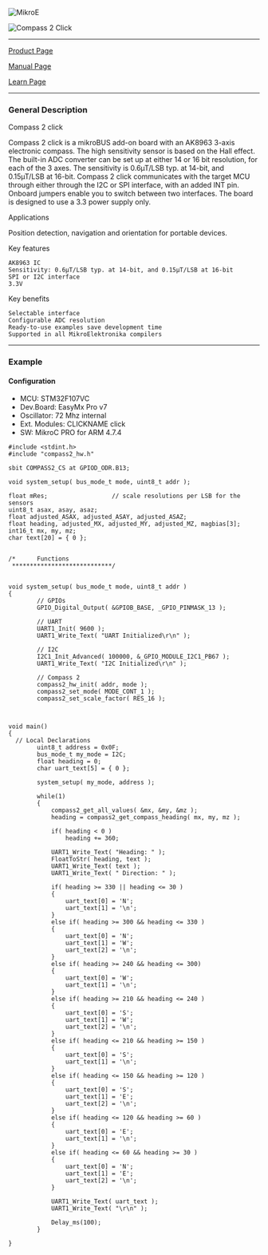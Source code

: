 ![MikroE](http://www.mikroe.com/img/designs/beta/logo_small.png)

![Compass 2 Click](http://cdn.mikroe.com/img/banners/news/2016/05/compass-2-click-banner-news.png)

---
[Product Page](http://www.mikroe.com/click/compass-2/)

[Manual Page](http://docs.mikroe.com/Compass_2_Click)

[Learn Page](http://learn.mikroe.com/this-nand-nor-that-nand/)

---

### General Description

Compass 2 click

Compass 2 click is a mikroBUS add-on board with an AK8963 3-axis electronic compass. The high sensitivity sensor is based on the Hall effect. The built-in ADC converter can be set up at either 14 or 16 bit resolution, for each of the 3 axes. The sensitivity is 0.6µT/LSB typ. at 14-bit, and 0.15µT/LSB at 16-bit. Compass 2 click communicates with the target MCU through either through the I2C or SPI interface, with an added INT pin. Onboard jumpers enable you to switch between two interfaces. The board is designed to use a 3.3 power supply only.

Applications

Position detection, navigation and orientation for portable devices.

Key features

    AK8963 IC
    Sensitivity: 0.6µT/LSB typ. at 14-bit, and 0.15µT/LSB at 16-bit
    SPI or I2C interface
    3.3V

Key benefits

    Selectable interface
    Configurable ADC resolution
    Ready-to-use examples save development time
    Supported in all MikroElektronika compilers

---

### Example

#### Configuration
* MCU:             STM32F107VC
* Dev.Board:       EasyMx Pro v7
* Oscillator:      72 Mhz internal
* Ext. Modules:    CLICKNAME click
* SW:              MikroC PRO for ARM 4.7.4

```
#include <stdint.h>
#include "compass2_hw.h"

sbit COMPASS2_CS at GPIOD_ODR.B13;

void system_setup( bus_mode_t mode, uint8_t addr );

float mRes;                  // scale resolutions per LSB for the sensors
uint8_t asax, asay, asaz;
float adjusted_ASAX, adjusted_ASAY, adjusted_ASAZ;
float heading, adjusted_MX, adjusted_MY, adjusted_MZ, magbias[3];
int16_t mx, my, mz;
char text[20] = { 0 };


/*      Functions
 ****************************/


void system_setup( bus_mode_t mode, uint8_t addr )
{
        // GPIOs
        GPIO_Digital_Output( &GPIOB_BASE, _GPIO_PINMASK_13 );

        // UART
        UART1_Init( 9600 );
        UART1_Write_Text( "UART Initialized\r\n" );

        // I2C
        I2C1_Init_Advanced( 100000, &_GPIO_MODULE_I2C1_PB67 );
        UART1_Write_Text( "I2C Initialized\r\n" );

        // Compass 2
        compass2_hw_init( addr, mode );
        compass2_set_mode( MODE_CONT_1 );
        compass2_set_scale_factor( RES_16 );


```

```

void main()
{
  // Local Declarations
        uint8_t address = 0x0F;
        bus_mode_t my_mode = I2C;
        float heading = 0;
        char uart_text[5] = { 0 };

        system_setup( my_mode, address );

        while(1)
        {
            compass2_get_all_values( &mx, &my, &mz );
            heading = compass2_get_compass_heading( mx, my, mz );

            if( heading < 0 )
                heading += 360;

            UART1_Write_Text( "Heading: " );
            FloatToStr( heading, text );
            UART1_Write_Text( text );
            UART1_Write_Text( " Direction: " );

            if( heading >= 330 || heading <= 30 )
            {
                uart_text[0] = 'N';
                uart_text[1] = '\n';
            }
            else if( heading >= 300 && heading <= 330 )
            {
                uart_text[0] = 'N';
                uart_text[1] = 'W';
                uart_text[2] = '\n';
            }
            else if( heading >= 240 && heading <= 300)
            {
                uart_text[0] = 'W';
                uart_text[1] = '\n';
            }
            else if( heading >= 210 && heading <= 240 )
            {
                uart_text[0] = 'S';
                uart_text[1] = 'W';
                uart_text[2] = '\n';
            }
            else if( heading <= 210 && heading >= 150 )
            {
                uart_text[0] = 'S';
                uart_text[1] = '\n';
            }
            else if( heading <= 150 && heading >= 120 )
            {
                uart_text[0] = 'S';
                uart_text[1] = 'E';
                uart_text[2] = '\n';
            }
            else if( heading <= 120 && heading >= 60 )
            {
                uart_text[0] = 'E';
                uart_text[1] = '\n';
            }
            else if( heading <= 60 && heading >= 30 )
            {
                uart_text[0] = 'N';
                uart_text[1] = 'E';
                uart_text[2] = '\n';
            }

            UART1_Write_Text( uart_text );
            UART1_Write_Text( "\r\n" );

            Delay_ms(100);
        }

}
```